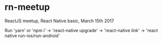 # rn-meetup
ReactJS meetup, React Native basic, March 15th 2017

Run 'yarn' or 'npm i' -> 'react-native upgrade' -> 'react-native link' -> 'react native run-ios/run-android'
